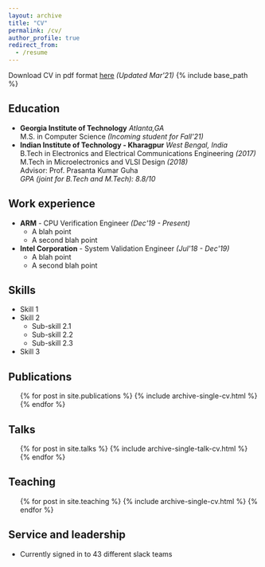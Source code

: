 ```yaml
---
layout: archive
title: "CV"
permalink: /cv/
author_profile: true
redirect_from:
  - /resume
---
```

Download CV in pdf format [here](https://anuragkar09.github.io/files/anurag_resume.pdf) _(Updated Mar'21)_
{% include base_path %}

Education
---------
* **Georgia Institute of Technology**	 		 _Atlanta,GA_  
	M.S. in Computer Science _(Incoming student for Fall'21)_
* **Indian Institute of Technology - Kharagpur** 	 _West Bengal, India_  
	B.Tech in Electronics and Electrical Communications Engineering _(2017)_  
	M.Tech in Microelectronics and VLSI Design _(2018)_  
	Advisor: Prof. Prasanta Kumar Guha  
	_GPA (joint for B.Tech and M.Tech): 8.8/10_    

Work experience
----------------
* **ARM** - CPU Verification Engineer _(Dec'19 - Present)_
	* A blah point
	* A second blah point
* **Intel Corporation** - System Validation Engineer _(Jul'18 - Dec'19)_
	* A blah point
	* A second blah point
  
Skills
-------
* Skill 1
* Skill 2
  * Sub-skill 2.1
  * Sub-skill 2.2
  * Sub-skill 2.3
* Skill 3

Publications
-------------
  <ul>{% for post in site.publications %}
    {% include archive-single-cv.html %}
  {% endfor %}</ul>
  
Talks
--------
  <ul>{% for post in site.talks %}
    {% include archive-single-talk-cv.html %}
  {% endfor %}</ul>
  
Teaching
----------
  <ul>{% for post in site.teaching %}
    {% include archive-single-cv.html %}
  {% endfor %}</ul>
  
Service and leadership
-------------
* Currently signed in to 43 different slack teams
